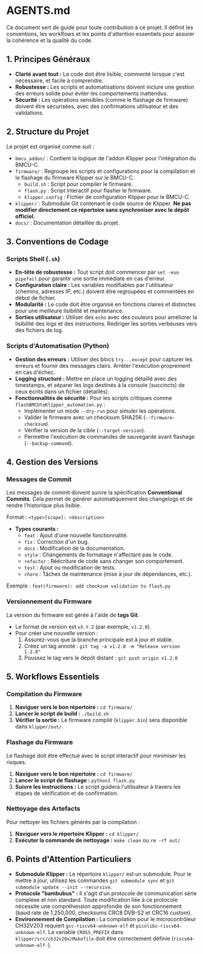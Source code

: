 # AGENTS.md

Ce document sert de guide pour toute contribution à ce projet. Il définit les conventions, les workflows et les points d'attention essentiels pour assurer la cohérence et la qualité du code.

## 1. Principes Généraux

- **Clarté avant tout :** Le code doit être lisible, commenté lorsque c'est nécessaire, et facile à comprendre.
- **Robustesse :** Les scripts et automatisations doivent inclure une gestion des erreurs solide pour éviter les comportements inattendus.
- **Sécurité :** Les opérations sensibles (comme le flashage de firmware) doivent être sécurisées, avec des confirmations utilisateur et des validations.

## 2. Structure du Projet

Le projet est organisé comme suit :

- `bmcu_addon/` : Contient la logique de l'addon Klipper pour l'intégration du BMCU-C.
- `firmware/` : Regroupe les scripts et configurations pour la compilation et le flashage du firmware Klipper sur le BMCU-C.
  - `build.sh` : Script pour compiler le firmware.
  - `flash.py` : Script interactif pour flasher le firmware.
  - `klipper.config` : Fichier de configuration Klipper pour le BMCU-C.
- `klipper/` : Submodule Git contenant le code source de Klipper. **Ne pas modifier directement ce répertoire sans synchroniser avec le dépôt officiel.**
- `docs/` : Documentation détaillée du projet.

## 3. Conventions de Codage

### Scripts Shell (`.sh`)

- **En-tête de robustesse :** Tout script doit commencer par `set -euo pipefail` pour garantir une sortie immédiate en cas d'erreur.
- **Configuration claire :** Les variables modifiables par l'utilisateur (chemins, adresses IP, etc.) doivent être regroupées et commentées en début de fichier.
- **Modularité :** Le code doit être organisé en fonctions claires et distinctes pour une meilleure lisibilité et maintenance.
- **Sorties utilisateur :** Utiliser des `echo` avec des couleurs pour améliorer la lisibilité des logs et des instructions. Rediriger les sorties verbeuses vers des fichiers de log.

### Scripts d'Automatisation (Python)

- **Gestion des erreurs :** Utiliser des blocs `try...except` pour capturer les erreurs et fournir des messages clairs. Arrêter l'exécution proprement en cas d'échec.
- **Logging structuré :** Mettre en place un logging détaillé avec des timestamps, et séparer les logs destinés à la console (succincts) de ceux écrits dans un fichier (détaillés).
- **Fonctionnalités de sécurité :** Pour les scripts critiques comme `flashBMCUtoKlipper_automation.py` :
  - Implémenter un mode `--dry-run` pour simuler les opérations.
  - Valider le firmware avec un checksum SHA256 (`--firmware-checksum`).
  - Vérifier la version de la cible (`--target-version`).
  - Permettre l'exécution de commandes de sauvegarde avant flashage (`--backup-command`).

## 4. Gestion des Versions

### Messages de Commit

Les messages de commit doivent suivre la spécification **Conventional Commits**. Cela permet de générer automatiquement des changelogs et de rendre l'historique plus lisible.

Format : `<type>[scope]: <description>`

- **Types courants :**
  - `feat` : Ajout d'une nouvelle fonctionnalité.
  - `fix` : Correction d'un bug.
  - `docs` : Modification de la documentation.
  - `style` : Changements de formatage n'affectant pas le code.
  - `refactor` : Réécriture de code sans changer son comportement.
  - `test` : Ajout ou modification de tests.
  - `chore` : Tâches de maintenance (mise à jour de dépendances, etc.).

Exemple : `feat(firmware): add checksum validation to flash.py`

### Versionnement du Firmware

La version du firmware est gérée à l'aide de **tags Git**.

- Le format de version est `vX.Y.Z` (par exemple, `v1.2.0`).
- Pour créer une nouvelle version :
  1. Assurez-vous que la branche principale est à jour et stable.
  2. Créez un tag annoté : `git tag -a v1.2.0 -m "Release version 1.2.0"`
  3. Poussez le tag vers le dépôt distant : `git push origin v1.2.0`

## 5. Workflows Essentiels

### Compilation du Firmware

1.  **Naviguer vers le bon répertoire :** `cd firmware/`
2.  **Lancer le script de build :** `./build.sh`
3.  **Vérifier la sortie :** Le firmware compilé (`klipper.bin`) sera disponible dans `klipper/out/`.

### Flashage du Firmware

Le flashage doit être effectué avec le script interactif pour minimiser les risques.

1.  **Naviguer vers le bon répertoire :** `cd firmware/`
2.  **Lancer le script de flashage :** `python3 flash.py`
3.  **Suivre les instructions :** Le script guidera l'utilisateur à travers les étapes de vérification et de confirmation.

### Nettoyage des Artefacts

Pour nettoyer les fichiers générés par la compilation :

1.  **Naviguer vers le répertoire Klipper :** `cd klipper/`
2.  **Exécuter la commande de nettoyage :** `make clean` ou `rm -rf out/`

## 6. Points d'Attention Particuliers

- **Submodule Klipper :** Le répertoire `klipper/` est un submodule. Pour le mettre à jour, utilisez les commandes `git submodule sync` et `git submodule update --init --recursive`.
- **Protocole "bambubus" :** Il s'agit d'un protocole de communication série complexe et non standard. Toute modification liée à ce protocole nécessite une compréhension approfondie de son fonctionnement (baud rate de 1,250,000, checksums CRC8 DVB-S2 et CRC16 custom).
- **Environnement de Compilation :** La compilation pour le microcontrôleur CH32V203 requiert `gcc-riscv64-unknown-elf` et `picolibc-riscv64-unknown-elf`. La variable `CROSS_PREFIX` dans `klipper/src/ch32v20x/Makefile` doit être correctement définie (`riscv64-unknown-elf-`).
